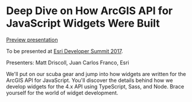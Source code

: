 # Deep Dive on How ArcGIS API for JavaScript Widgets Were Built

[Preview presentation](slides/)

To be presented at [Esri Developer Summit 2017](http://www.esri.com/events/devsummit).

Presenters: Matt Driscoll, Juan Carlos Franco, Esri

We'll put on our scuba gear and jump into how widgets are written for the ArcGIS API for JavaScript. You'll discover the details behind how we develop widgets for the 4.x API using TypeScript, Sass, and Node. Brace yourself for the world of widget development.